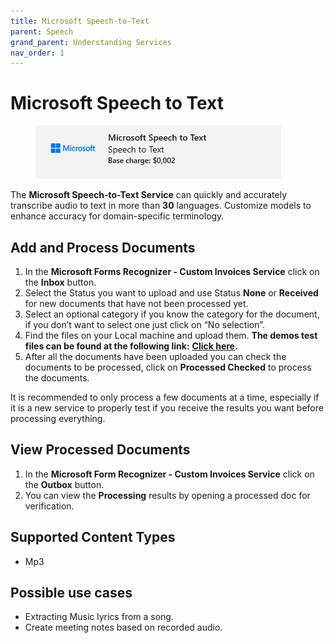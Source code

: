 ```yaml
---
title: Microsoft Speech-to-Text
parent: Speech
grand_parent: Understanding Services
nav_order: 1
---
```


# Microsoft Speech to Text

<figure><img src="../../.gitbook/assets/image (10) (3).png" alt=""><figcaption></figcaption></figure>

The **Microsoft Speech-to-Text Service** can quickly and accurately transcribe audio to text in more than **30** languages. Customize models to enhance accuracy for domain-specific terminology.

## Add and Process Documents

1. In the **Microsoft Forms Recognizer - Custom Invoices Service** click on the **Inbox** button.
2. Select the Status you want to upload and use Status **None** or **Received** for new documents that have not been processed yet.
3. Select an optional category if you know the category for the document, if you don’t want to select one just click on “No selection”.
4. Find the files on your Local machine and upload them. **The demos test files can be found at the following link:** [**Click here**](https://larchold-my.sharepoint.com/:u:/g/personal/jannie\_larcai\_com/Ec-\_k8RmUqNAv6WgCgwItfcBTRp1Gk0V6OeyTj2S3SIUQg?e=EquxX9)**.**
5. After all the documents have been uploaded you can check the documents to be processed, click on **Processed Checked** to process the documents.

It is recommended to only process a few documents at a time, especially if it is a new service to properly test if you receive the results you want before processing everything.

## View Processed Documents

1. In the **Microsoft Form Recognizer - Custom Invoices Service** click on the **Outbox** button.
2. You can view the **Processing** results by opening a processed doc for verification.

## Supported Content Types

* Mp3

## Possible use cases

* Extracting Music lyrics from a song.
* Create meeting notes based on recorded audio.
